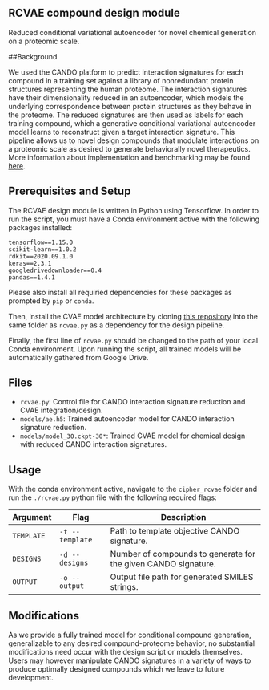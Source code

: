 ## RCVAE compound design module

Reduced conditional variational autoencoder for novel chemical generation on a proteomic scale. 

##Background

We used the CANDO platform to predict interaction signatures for each compound in a training set against a library of nonredundant protein structures representing the human proteome. The interaction signatures have their dimensionality reduced in an autoencoder, which models the underlying correspondence between protein structures as they behave in the proteome. The reduced signatures are then used as labels for each training compound, which a generative conditional variational autoencoder model learns to reconstruct given a target interaction signature. This pipeline allows us to novel design compounds that modulate interactions on a proteomic scale as desired to generate behaviorally novel therapeutics. More information about implementation and benchmarking may be found [here](https://www.mdpi.com/1424-8247/14/12/1277/htm). 

## Prerequisites and Setup

The RCVAE design module is written in Python using Tensorflow. In order to run the script, you must have a Conda environment active with the following packages installed:

```(yaml)
tensorflow==1.15.0
scikit-learn==1.0.2
rdkit==2020.09.1.0
keras==2.3.1
googledrivedownloader==0.4
pandas==1.4.1
```

Please also install all requiried dependencies for these packages as prompted by `pip` or `conda`.

Then, install the CVAE model architecture by cloning [this repository](https://github.com/jaechanglim/CVAE.git) into the same folder as `rcvae.py` as a dependency for the design pipeline.

Finally, the first line of `rcvae.py` should be changed to the path of your local Conda environment. Upon running the script, all trained models will be automatically gathered from Google Drive. 

## Files

- `rcvae.py`: Control file for CANDO interaction signature reduction and CVAE integration/design.
- `models/ae.h5`: Trained autoencoder model for CANDO interaction signature reduction.
- `models/model_30.ckpt-30*`: Trained CVAE model for chemical design with reduced CANDO interaction signatures.

## Usage

With the conda environment active, navigate to the `cipher_rcvae` folder and run the `./rcvae.py` python file with the following required flags:

| Argument | Flag | Description |
| ------ | --------- | ----------- |
| `TEMPLATE`| `-t --template` | Path to template objective CANDO signature. |
| `DESIGNS` | `-d --designs` | Number of compounds to generate for the given CANDO signature. |
| `OUTPUT` | `-o --output`| Output file path for generated SMILES strings. |

## Modifications

As we provide a fully trained model for conditional compound generation, generalizable to any desired compound-proteome behavior, no substantial modifications need occur with the design script or models themselves. Users may however manipulate CANDO signatures in a variety of ways to produce optimally designed compounds which we leave to future development.  